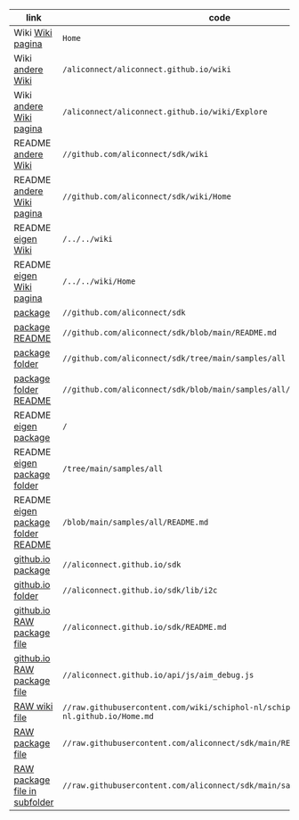 | link | code |
| ------- | ------- |
| Wiki [Wiki pagina](Home) | `Home` |
| Wiki [andere Wiki](/aliconnect/aliconnect.github.io/wiki) | `/aliconnect/aliconnect.github.io/wiki` |
| Wiki [andere Wiki pagina](/aliconnect/aliconnect.github.io/wiki/Explore) | `/aliconnect/aliconnect.github.io/wiki/Explore` |
| README [andere Wiki](//github.com/aliconnect/sdk/wiki) | `//github.com/aliconnect/sdk/wiki` |
| README [andere Wiki pagina](//github.com/aliconnect/sdk/wiki/Home) | `//github.com/aliconnect/sdk/wiki/Home` |
| README [eigen Wiki](/../../wiki) | `/../../wiki` |
| README [eigen Wiki pagina](/../../wiki/Home) | `/../../wiki/Home` |
| [package](//github.com/aliconnect/sdk) | `//github.com/aliconnect/sdk` |
| [package README](//github.com/aliconnect/sdk/blob/main/README.md) | `//github.com/aliconnect/sdk/blob/main/README.md` |
| [package folder](//github.com/aliconnect/sdk/tree/main/samples/all) | `//github.com/aliconnect/sdk/tree/main/samples/all` |
| [package folder README](//github.com/aliconnect/sdk/blob/main/samples/all/README.md) | `//github.com/aliconnect/sdk/blob/main/samples/all/README.md` |
| README [eigen package](/) | `/` |
| README [eigen package folder](/tree/main/samples/all) | `/tree/main/samples/all` |
| README [eigen package folder README](/blob/main/samples/all/README.md) | `/blob/main/samples/all/README.md` |
| [github.io package](//aliconnect.github.io/sdk) | `//aliconnect.github.io/sdk` |
| [github.io folder](//aliconnect.github.io/sdk/lib/i2c) | `//aliconnect.github.io/sdk/lib/i2c` |
| [github.io RAW package file](//aliconnect.github.io/sdk/README.md) | `//aliconnect.github.io/sdk/README.md` |
| [github.io RAW package file](//aliconnect.github.io/api/js/aim_debug.js) | `//aliconnect.github.io/api/js/aim_debug.js` |
| [RAW wiki file](//raw.githubusercontent.com/wiki/schiphol-nl/schiphol-nl.github.io/Home.md) | `//raw.githubusercontent.com/wiki/schiphol-nl/schiphol-nl.github.io/Home.md` |
| [RAW package file](//raw.githubusercontent.com/aliconnect/sdk/main/README.md) | `//raw.githubusercontent.com/aliconnect/sdk/main/README.md` |
| [RAW package file in subfolder](//raw.githubusercontent.com/aliconnect/sdk/main/samples/all/README.md) | `//raw.githubusercontent.com/aliconnect/sdk/main/samples/all/README.md` |

